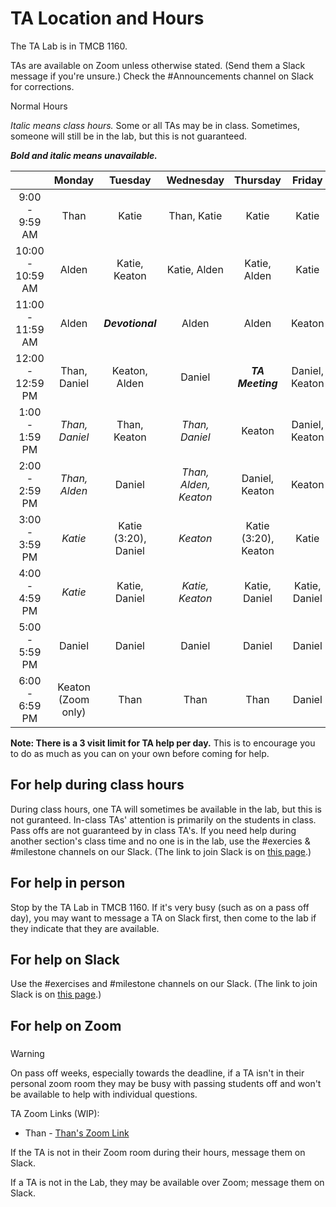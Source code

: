 # TA Location and Hours

The TA Lab is in TMCB 1160.

TAs are available on Zoom unless otherwise stated. (Send them a Slack message if you're unsure.)
Check the #Announcements channel on Slack for corrections.

Normal Hours

_Italic means class hours._ Some or all TAs may be in class. Sometimes, someone will still be in the lab, but this is not guaranteed.

**_Bold and italic means unavailable._**

|                  |       Monday       |       Tuesday        |       Wednesday       |       Thursday       |     Friday     |
| :--------------: | :----------------: | :------------------: | :-------------------: | :------------------: | :------------: |
|  9:00 - 9:59 AM  |        Than        |        Katie         |      Than, Katie      |        Katie         |     Katie      |
| 10:00 - 10:59 AM |       Alden        |    Katie, Keaton     |     Katie, Alden      |     Katie, Alden     |     Katie      |
| 11:00 - 11:59 AM |       Alden        |   **_Devotional_**   |         Alden         |        Alden         |     Keaton     |
| 12:00 - 12:59 PM |    Than, Daniel    |    Keaton, Alden     |        Daniel         |   **_TA Meeting_**   | Daniel, Keaton |
|  1:00 - 1:59 PM  |   _Than, Daniel_   |     Than, Keaton     |    _Than, Daniel_     |        Keaton        | Daniel, Keaton |
|  2:00 - 2:59 PM  |   _Than, Alden_    |        Daniel        | _Than, Alden, Keaton_ |    Daniel, Keaton    |     Keaton     |
|  3:00 - 3:59 PM  |      _Katie_       | Katie (3:20), Daniel |       _Keaton_        | Katie (3:20), Keaton |     Katie      |
|  4:00 - 4:59 PM  |      _Katie_       |    Katie, Daniel     |    _Katie, Keaton_    |    Katie, Daniel     | Katie, Daniel  |
|  5:00 - 5:59 PM  |       Daniel       |        Daniel        |        Daniel         |        Daniel        |     Daniel     |
|  6:00 - 6:59 PM  | Keaton (Zoom only) |         Than         |         Than          |         Than         |     Daniel     |

**Note: There is a 3 visit limit for TA help per day.** This is to encourage you to do as much as you can on your own before coming for help.

## For help during class hours

During class hours, one TA will sometimes be available in the lab, but this is not guranteed. In-class TAs' attention is primarily on the students in class. Pass offs are not guaranteed by in class TA's. If you need help during another section's class time and no one is in the lab, use the #exercies & #milestone channels on our Slack. (The link to join Slack is on [this page](https://github.com/BYU-CS-340/softwaredesign/blob/main/README.md).)

## For help in person

Stop by the TA Lab in TMCB 1160. If it's very busy (such as on a pass off day), you may want to message a TA on Slack first, then come to the lab if they indicate that they are available.

## For help on Slack

Use the #exercises and #milestone channels on our Slack. (The link to join Slack is on [this page](https://github.com/BYU-CS-340/softwaredesign/blob/main/README.md).)

## For help on Zoom

###

> [!WARNING]
> On pass off weeks, especially towards the deadline, if a TA isn't in their personal zoom room they may be busy with passing students off and won't be available to help with individual questions.

TA Zoom Links (WIP):

- Than - [Than's Zoom Link](https://byu.zoom.us/my/ThanGerlek)

If the TA is not in their Zoom room during their hours, message them on Slack.

If a TA is not in the Lab, they may be available over Zoom; message them on Slack.
